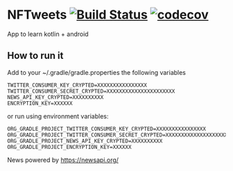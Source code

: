 # NFTweets [![Build Status](https://travis-ci.org/javiyt/nftweets.svg?branch=master)](https://travis-ci.org/javiyt/nftweets) [![codecov](https://codecov.io/gh/javiyt/nftweets/branch/master/graph/badge.svg)](https://codecov.io/gh/javiyt/nftweets)
App to learn kotlin + android

## How to run it
Add to your ~/.gradle/gradle.properties the following variables
```
TWITTER_CONSUMER_KEY_CRYPTED=XXXXXXXXXXXXXXXX
TWITTER_CONSUMER_SECRET_CRYPTED=XXXXXXXXXXXXXXXXXXXXXX
NEWS_API_KEY_CRYPTED=XXXXXXXXXX
ENCRYPTION_KEY=XXXXXX
```
or run using environment variables:
```
ORG_GRADLE_PROJECT_TWITTER_CONSUMER_KEY_CRYPTED=XXXXXXXXXXXXXXXX
ORG_GRADLE_PROJECT_TWITTER_CONSUMER_SECRET_CRYPTED=XXXXXXXXXXXXXXXXXXXXXX
ORG_GRADLE_PROJECT_NEWS_API_KEY_CRYPTED=XXXXXXXXXX
ORG_GRADLE_PROJECT_ENCRYPTION_KEY=XXXXXX
```

News powered by https://newsapi.org/

